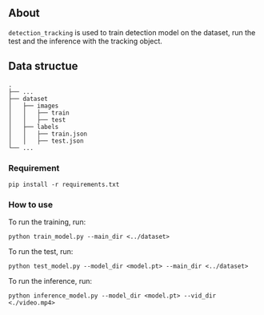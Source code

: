 ## About

`detection_tracking` is used to train detection model on the dataset, run the test and the inference with the tracking object.

## Data structue

    .
    ├── ...
    ├── dataset
    │   ├── images
    │   │   ├── train
    │   │   ├── test
    │   ├── labels
    │   │   ├── train.json
    │   │   ├── test.json
    └── ...

### Requirement

`pip install -r requirements.txt`

### How to use

To run the training, run:

```
python train_model.py --main_dir <../dataset>
```

To run the test, run:

```
python test_model.py --model_dir <model.pt> --main_dir <../dataset>
```

To run the inference, run:

```
python inference_model.py --model_dir <model.pt> --vid_dir <./video.mp4>
```
